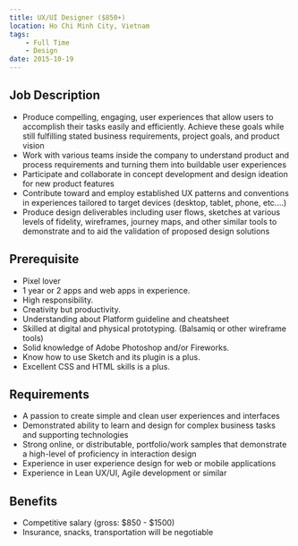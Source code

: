 ```yaml
---
title: UX/UI Designer ($850+)
location: Ho Chi Minh City, Vietnam
tags: 
    - Full Time
    - Design
date: 2015-10-19    
---
```

## Job Description

- Produce compelling, engaging, user experiences that allow users to accomplish their tasks easily and efficiently. Achieve these goals while still fulfilling stated business requirements, project goals, and product vision
- Work with various teams inside the company to understand product and process requirements and turning them into buildable user experiences
- Participate and collaborate in concept development and design ideation for new product features
- Contribute toward and employ established UX patterns and conventions in experiences tailored to target devices (desktop, tablet, phone, etc.…)
- Produce design deliverables including user flows, sketches at various levels of fidelity, wireframes, journey maps, and other similar tools to demonstrate and to aid the validation of proposed design solutions

## Prerequisite

- Pixel lover
- 1 year or 2 apps and web apps in experience.
- High responsibility.
- Creativity but productivity.
- Understanding about Platform guideline and cheatsheet
- Skilled at digital and physical prototyping. (Balsamiq or other wireframe tools)
- Solid knowledge of Adobe Photoshop and/or Fireworks.
- Know how to use Sketch and its plugin is a plus.
- Excellent CSS and HTML skills is a plus.

## Requirements

- A passion to create simple and clean user experiences and interfaces
- Demonstrated ability to learn and design for complex business tasks and supporting technologies
- Strong online, or distributable, portfolio/work samples that demonstrate a high-level of proficiency in interaction design
- Experience in user experience design for web or mobile applications
- Experience in Lean UX/UI, Agile development or similar

## Benefits

- Competitive salary (gross: $850 - $1500)
- Insurance, snacks, transportation will be negotiable